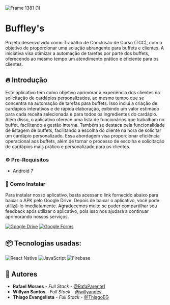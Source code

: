 ![Frame 1381 (1)](https://github.com/ThiagoEG/Buffley-s/assets/95055952/dcb5cc15-14ed-4171-9dd2-18df08569041)

# Buffley's 

Projeto desenvolvido como Trabalho de Conclusão de Curso (TCC), com o objetivo de proporcionar uma solução abrangente para buffets e clientes. A iniciativa visa otimizar a automação de tarefas por parte dos buffets, oferecendo ao mesmo tempo um atendimento prático e eficiente para os clientes.

## 🔥 Introdução

Este aplicativo tem como objetivo aprimorar a experiência dos clientes na solicitação de cardápios personalizados, ao mesmo tempo que se concentra na automação de tarefas para buffets. Isso inclui a criação de cardápios interativos e de rápida elaboração, exibindo um valor estimado para cada receita selecionada e para todos os ingredientes do cardápio. Além disso, o aplicativo oferece uma lista de funcionários que trabalham no buffet, facilitando a gestão interna. Também se destaca pela funcionalidade de listagem de buffets, facilitando a escolha do cliente na hora de solicitar um cardápio personalizado. Essa abordagem visa proporcionar eficiência operacional aos buffets, além de tornar o processo de escolha e solicitação de cardápios mais prático e personalizado para os clientes.

### ⚙️ Pre-Requisitos 

* Android 7

### 🔨 Como Instalar

Para instalar nosso aplicativo, basta acessar o link fornecido abaixo para baixar o APK pelo Google Drive. Depois de baixar o aplicativo, você pode utilizá-lo imediatamente. Agradecemos muito se puder compartilhar seu feedback após utilizar o aplicativo, pois isso nos ajudará a continuar aprimorando nossos serviços.

[![Google Drive](https://img.shields.io/badge/Google%20Drive-4285F4?style=for-the-badge&logo=googledrive&logoColor=white)](https://bit.ly/490yhpj)
[![Google Forms](https://img.shields.io/badge/Google%20Forms-4285F4?style=for-the-badge&logo=googleforms&logoColor=white&color=4285F4)](https://bit.ly/4akroQS)

## 📦 Tecnologias usadas:

![React Native](https://img.shields.io/badge/react_native-%2320232a.svg?style=for-the-badge&logo=react&logoColor=%2361DAFB)
![JavaScript](https://img.shields.io/badge/javascript-%23323330.svg?style=for-the-badge&logo=javascript&logoColor=%23F7DF1E)
![Firebase](https://img.shields.io/badge/Firebase-039BE5?style=for-the-badge&logo=Firebase&logoColor=white)

## 👷 Autores

* **Rafael Moraes** - *Full Stack* - [@RafaParente1](https://github.com/RafaParente1)
* **Willyan Santos** - *Full Stack* - [@willyandev](https://github.com/willyandev)
* **Thiago Evangelista** - *Full Stack* - [@ThiagoEG](https://github.com/ThiagoEG)
